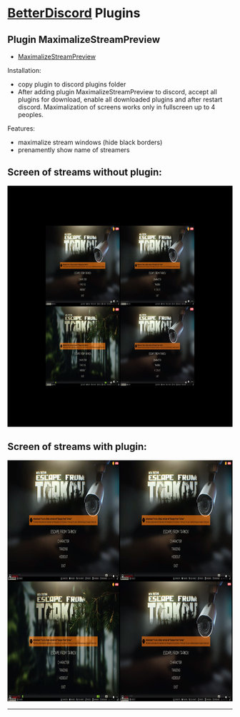 # [BetterDiscord](https://github.com/BetterDiscord/BetterDiscord) Plugins

## Plugin MaximalizeStreamPreview
 - [MaximalizeStreamPreview](https://github.com/filyyyp/BetterDiscordPlugins/tree/main/MaximalizeStreamPreview)

Installation: <br>
- copy plugin to discord plugins folder
- After adding plugin MaximalizeStreamPreview to discord, accept all plugins for download, enable all downloaded plugins and after restart discord.
Maximalization of screens works only in fullscreen up to 4 peoples.


Features:
- maximalize stream windows (hide black borders)
- prenamently show name of streamers

<h2>Screen of streams without plugin:</h2>
<img src="https://raw.githubusercontent.com/filyyyp/BetterDiscordPlugins/main/withoutPlugin.png" alt="Without plugin" style="height: 540px;"/>
<h2>Screen of streams with plugin:</h2>
<img src="https://raw.githubusercontent.com/filyyyp/BetterDiscordPlugins/main/withPlugin.png" alt="With plugin" style="height: 540px; "/>

***
